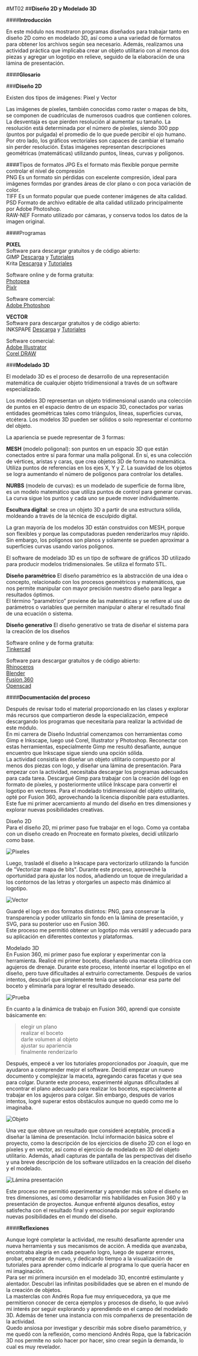 #MT02
##**Diseño 2D y Modelado 3D**

####**Introducción**

En este módulo nos mostraron programas diseñados para trabajar tanto en diseño 2D como en modelado 3D, así como a una variedad de formatos para obtener los archivos según sea necesario. Además, realizamos una actividad práctica que implicaba crear un objeto utilitario con al menos dos piezas y agregar un logotipo en relieve, seguido de la elaboración de una lámina de presentación. 


####**Glosario**

###**Diseño 2D**

Existen dos tipos de imágenes: Pixel y Vector

Las imágenes de píxeles, también conocidas como raster o mapas de bits, se componen de cuadrículas de numerosos cuadros que contienen colores. La desventaja es que pierden resolución al aumentar su tamaño. La resolución está determinada por el número de píxeles, siendo 300 ppp (puntos por pulgada) el promedio de lo que puede percibir el ojo humano.  <br>
Por otro lado, los gráficos vectoriales son capaces de cambiar el tamaño sin perder resolución. Estas imágenes representan descripciones geométricas (matemáticas) utilizando puntos, líneas, curvas y polígonos. 

####Tipos de formatos 
JPG Es el formato más flexible porque permite controlar el nivel de compresión <br>
PNG Es un formato sin pérdidas con excelente compresión, ideal para imágenes formdas por grandes áreas de clor plano o con poca variación de color. <br>
TIFF Es un formato popular que puede contener imágenes de alta calidad. <br>
PSD Formato de archivo editable de alta calidad utilizado principalmente por Adobe Photoshop. <br>
RAW-NEF Formato utilizado por cámaras, y conserva todos los datos de la imagen original. <br>

####Programas 

**PIXEL** <br>
Software para descargar gratuitos y de código abierto: <br>
GIMP [Descarga]( https://www.gimp.org/downloads/) y [Tutoriales](https://www.youtube.com/watch?v=wLSvubMGb8A) <br>
Krita [Descarga](https://krita.org/en/download/) y [Tutoriales](https://docs.krita.org/en/)

Software online y de forma gratuita:  <br>
[Photopea](https://www.photopea.com/) <br>
[Pixlr](https://pixlr.com/es/)

Software comercial:  <br>
[Adobe Photoshop](https://www.adobe.com/es/products/photoshop.html) 

**VECTOR** <br>
Software para descargar gratuitos y de código abierto: <br>
INKSPAPE [Descarga](https://inkscape.org/es/release/inkscape-1.1/) y [Tutoriales](https://inkscape.org/es/learn/tutorials/)

Software comercial:  <br>
[Adobe Illustrator](https://www.adobe.com/es/products/illustrator.html) <br>
[Corel DRAW](https://www.corel.com/la/)

###**Modelado 3D**

El modelado 3D es el proceso de desarrollo de una representación matemática de cualquier objeto tridimensional a través de un software especializado. 

Los modelos 3D representan un objeto tridimensional usando una colección de puntos en el espacio dentro de un espacio 3D, conectados por varias entidades geométricas tales como triángulos, líneas, superficies curvas, etcétera. 
Los modelos 3D pueden ser sólidos o solo representar el contorno del objeto. 

La apariencia se puede representar de 3 formas: 

**MESH** (modelo poligonal): son puntos en un espacio 3D que están conectados entre sí para formar una malla poligonal. En sí, es una colección de vértices, aristas y caras, que crea objetos 3D de forma no matemática. Utiliza puntos de referencias en los ejes X, Y y Z. La suavidad de los objetos se logra aumentando el número de polígonos para controlar los detalles.

**NURBS** (modelo de curvas): es un modelado de superficie de forma libre, es un modelo matemático que utiliza puntos de control para generar curvas. La curva sigue los puntos y cada uno se puede mover individualmente. 


**Escultura digital**: se crea un objeto 3D a partir de una estructura sólida, moldeando a través de la técnica de esculpido digital. 

La gran mayoría de los modelos 3D están construidos con MESH, porque son flexibles y porque las computadoras pueden renderizarlos muy rápido. Sin embargo, los polígonos son planos y solamente se pueden aproximar a superficies curvas usando varios polígonos.

El software de modelado 3D es un tipo de software de gráficos 3D utilizado para producir modelos tridimensionales. Se utiliza el formato STL. 

**Diseño paramétrico**
El diseño paramétrico es la abstracción de una idea o concepto, relacionado con los procesos geométricos y matemáticos, que nos permite manipular con mayor precisión nuestro diseño para llegar a resultados óptimos. <br>
El término “paramétrico” proviene de las matemáticas y se refiere al uso de parámetros o variables que permiten manipular o alterar el resultado final de una ecuación o sistema. 

**Diseño generativo**
El diseño generativo se trata de diseñar el sistema para la creación de los diseños 

Software online y de forma gratuita:  <br>
[Tinkercad](https://www.tinkercad.com/)

Software para descargar gratuitos y de código abierto: <br>
[Rhinoceros](https://www.rhino3d.com/) <br>
[Blender](https://www.blender.org/) <br>
[Fusion 360](https://www.autodesk.com/products/fusion-360) <br>
[Openscad](https://openscad.org/)
 

####**Documentación del proceso**

Después de revisar todo el material proporcionado en las clases y explorar más recursos que compartieron desde la especialización, empecé descargando los programas que necesitaría para realizar la actividad de este módulo. <br>
En mi carrera de Diseño Industrial comenzamos con herramientas como Gimp e Inkscape, luego usé Corel, Illustrator y Photoshop. Reconectar con estas herramientas, especialmente Gimp me resultó desafiante, aunque encuentro que Inkscape sigue siendo una opción sólida. <br>
La actividad consistía en diseñar un objeto utilitario compuesto por al menos dos piezas con logo, y diseñar una lámina de presentación. 
Para empezar con la actividad, necesitaba descargar los programas adecuados para cada tarea. Descargué Gimp para trabajar con la creación del logo en formato de píxeles, y posteriormente utilicé Inkscape para convertir el logotipo en vectores. 
Para el modelado tridimensional del objeto utilitario, opté por Fusion 360, aprovechando la licencia disponible para estudiantes. <br>
Este fue mi primer acercamiento al mundo del diseño en tres dimensiones y explorar nuevas posibilidades creativas. 

Diseño 2D <br>
Para el diseño 2D, mi primer paso fue trabajar en el logo. Como ya contaba con un diseño creado en Procreate en formato píxeles, decidí utilizarlo como base. 

![Pixeles](../images/MT02/pixel.png)

Luego, trasladé el diseño a Inkscape para vectorizarlo utilizando la función de "Vectorizar mapa de bits". Durante este proceso, aproveché la oportunidad para ajustar los nodos, añadiendo un toque de irregularidad a los contornos de las letras y otorgarles un aspecto más dinámico al logotipo.

![Vector](../images/MT02/vect.png)

Guardé el logo en dos formatos distintos: PNG, para conservar la transparencia y poder utilizarlo sin fondo en la lámina de presentación, y SVG, para su posterior uso en Fusion 360. <br>
Este proceso me permitió obtener un logotipo más versátil y adecuado para su aplicación en diferentes contextos y plataformas.


Modelado 3D <br>
En Fusion 360, mi primer paso fue explorar y experimentar con la herramienta. Realicé mi primer boceto, diseñando una maceta cilíndrica con agujeros de drenaje. Durante este proceso, intenté insertar el logotipo en el diseño, pero tuve dificultades al extruirlo correctamente. Después de varios intentos, descubrí que simplemente tenía que seleccionar esa parte del boceto y eliminarla para lograr el resultado deseado.

![Prueba](../images/MT02/prueb.png)

En cuanto a la dinámica de trabajo en Fusion 360, aprendí que consiste básicamente en: <br>
> elegir un plano <br>
> realizar el boceto <br>
> darle volumen al objeto <br>
> ajustar su apariencia <br> 
> finalmente renderizarlo <br>

Después, empecé a ver los tutoriales proporcionados por Joaquín, que me ayudaron a comprender mejor el software. Decidí empezar un nuevo documento y complejizar la maceta, agregando caras facetas y que sea para colgar. Durante este proceso, experimenté algunas dificultades al encontrar el plano adecuado para realizar los bocetos, especialmente al trabajar en los agujeros para colgar. Sin embargo, después de varios intentos, logré superar estos obstáculos aunque no quedó como me lo imaginaba. <br>

![Objeto](../images/MT02/persp.png)

Una vez que obtuve un resultado que consideré aceptable, procedí a diseñar la lámina de presentación. Incluí información básica sobre el proyecto, como la descripción de los ejercicios de diseño 2D con el logo en píxeles y en vector, así como el ejercicio de modelado en 3D del objeto utilitario. Además, añadí capturas de pantalla de las perspectivas del diseño y una breve descripción de los software utilizados en la creación del diseño y el modelado.

![Lámina presentación](../images/MT02/lamina.png)


Este proceso me permitió experimentar y aprender más sobre el diseño en tres dimensiones, así como desarrollar mis habilidades en Fusion 360 y la presentación de proyectos. Aunque enfrenté algunos desafíos, estoy satisfecha con el resultado final y emocionada por seguir explorando nuevas posibilidades en el mundo del diseño.


####**Reflexiones**

Aunque logré completar la actividad, me resultó desafiante aprender una nueva herramienta y sus mecanismos de acción. A medida que avanzaba, encontraba alegría en cada pequeño logro, luego de superar errores, probar, empezar de nuevo, y dedicando tiempo a la visualización de tutoriales para aprender cómo indicarle al programa lo que quería hacer en mi imaginación. <br>
Para ser mi primera incursión en el modelado 3D, encontré estimulante y alentador. Descubrí las infinitas posibilidades que se abren en el mundo de la creación de objetos. <br>
La masterclas con Andrés Ropa fue muy enriquecedora, ya que me permitieron conocer de cerca ejemplos y procesos de diseño, lo que avivó mi interés por seguir explorando y aprendiendo en el campo del modelado 3D. Además de tener una instancia con mis compañerxs de presentación de la actividad. <br>
Quedo ansiosa por investigar y describir más sobre diseño paramétrico, y me quedó con la reflexión, como mencionó Andrés Ropa, que la fabricación 3D nos permite no solo hacer por hacer, sino crear según la demanda, lo cual es muy revelador.
